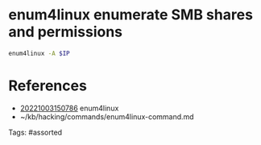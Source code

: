 # enum4linux enumerate SMB shares and permissions
```bash
enum4linux -A $IP

```
# References
- [20221003150786](/zet/20221003150786/README.md) enum4linux
- ~/kb/hacking/commands/enum4linux-command.md

Tags:
    #assorted
